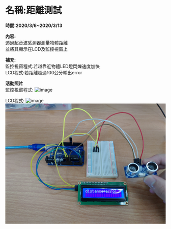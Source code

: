 # **名稱:距離測試**  

**時間:2020/3/6~2020/3/13**

**內容:**  
透過超音波感測器測量物體距離  
並將其顯示在LCD及監控視窗上  

**補充:**  
監控視窗程式:若越靠近物體LED燈閃爍速度加快  
LCD程式:若距離超過100公分輸出error  

**活動照片**  
監控視窗程式:
![image](https://github.com/kenlu250/distence_measure/blob/master/P_20200306_094447.jpg)

LCD程式:
![image](https://github.com/kenlu250/distence_measure/blob/master/P_20200313_091951.jpg)
![image](https://github.com/kenlu250/distence_measure/blob/master/P_20200313_092009.jpg)

